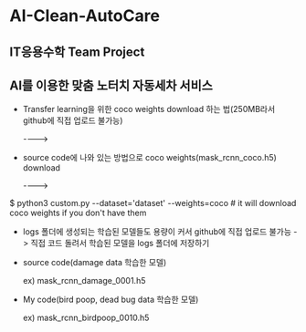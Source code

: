 # AI-Clean-AutoCare

## IT응용수학 Team Project
## AI를 이용한 맞춤 노터치 자동세차 서비스

- Transfer learning을 위한 coco weights download 하는 법(250MB라서 github에 직접 업로드 불가능)
  
  ---->

- source code에 나와 있는 방법으로 coco weights(mask_rcnn_coco.h5) download 

  ---->
  
$ python3 custom.py --dataset='dataset' --weights=coco # it will download coco weights if you don't have them


- logs 폴더에 생성되는 학습된 모델들도 용량이 커서 github에 직접 업로드 불가능 -> 직접 코드 돌려서 학습된 모델을 logs 폴더에 저장하기

- source code(damage data 학습한 모델)

  ex) mask_rcnn_damage_0001.h5
  
- My code(bird poop, dead bug data 학습한 모델)
  
  ex) mask_rcnn_birdpoop_0010.h5
